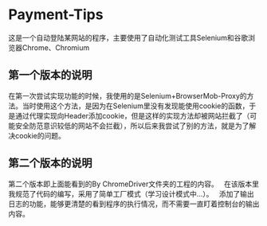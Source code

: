 # Payment-Tips
这是一个自动登陆某网站的程序，主要使用了自动化测试工具Selenium和谷歌浏览器Chrome、Chromium

## 第一个版本的说明
在第一次尝试实现功能的时候，我使用的是Selenium+BrowserMob-Proxy的方法。当时使用这个方法，是因为在Selenium里没有发现能使用cookie的函数，于是通过代理实现向Header添加cookie，但是这样的实现方法却被网站拦截了（可能安全防范意识较低的网站不会拦截），所以后来我尝试了别的方法，就是为了解决cookie的问题。

## 第二个版本的说明
第二个版本即上面能看到的By ChromeDriver文件夹的工程的内容。   
在该版本里我规范了代码的编写，采用了简单工厂模式（学习设计模式中...）。  
添加了输出日志的功能，能够更清楚的看到程序的执行情况，而不需要一直盯着控制台的输出内容。   

